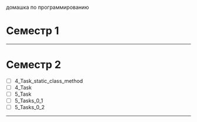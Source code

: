 домашка по программированию

# Семестр 1

---

# Семестр 2

-   [ ] 4_Task_static_class_method
-   [ ] 4_Task
-   [ ] 5_Task
-   [ ] 5_Tasks_0_1
-   [ ] 5_Tasks_0_2

---

